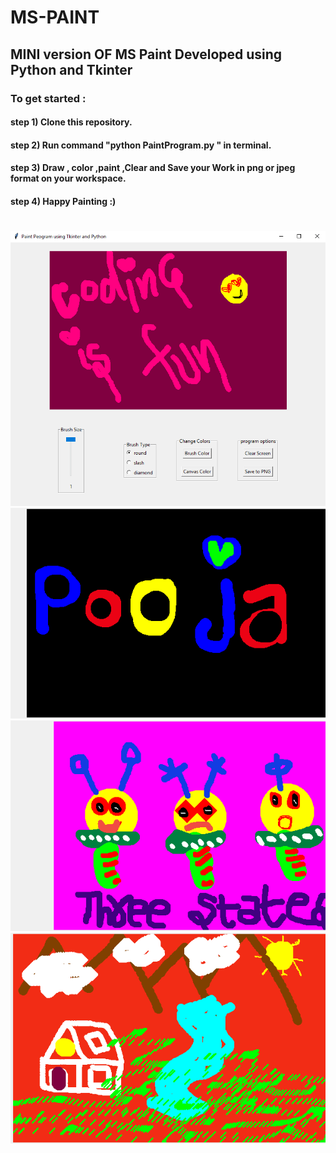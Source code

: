 # MS-PAINT
## MINI version OF MS Paint Developed using Python and Tkinter
### To get started :
####   step 1) Clone this repository.
####   step 2) Run command "python PaintProgram.py " in terminal.
####   step 3) Draw , color ,paint ,Clear and Save your Work in png or jpeg format on your workspace.
####   step 4) Happy Painting :)  
    
#
![](https://github.com/poojarathore30/MS-PAINT/blob/master/Screen.PNG)
![](https://github.com/poojarathore30/MS-PAINT/blob/master/nameLogo.png)
![](https://github.com/poojarathore30/MS-PAINT/blob/master/Aliens.png)
![](https://github.com/poojarathore30/MS-PAINT/blob/master/My_scenery.png)

